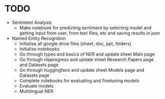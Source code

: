 # TODO
 - Sentiment Analysis
    - Make notebook for predicting sentiment by selecting model and getting input from user, from text files, etc and saving results in json
 - Named Entity Recognition
    - Initialise all google drive files (sheet, doc, ppt, folders)
    - Initialise notebooks
    - Go through types and basics of NER and update sheet Main page
    - Go through nlpprogress and update sheet Research Papers page and Datasets page
    - Go through huggingface and update sheet Models page and Datasets page
    - Complete notebooks for evaluating and finetuning models
    - Evaluate models
    - Multilingual NER